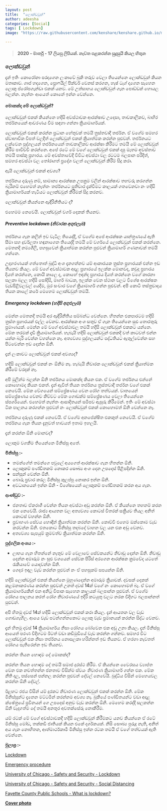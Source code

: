 ```yaml
---
layout: post
title:  "ලොක්ඩවුන්"
author: adeesha
categories: [Social]
tags: [ Lockdown]
image: "https://raw.githubusercontent.com/kenshare/kenshare.github.io/master/assets/images/posts/ajp/cov/lockdown.jpg"

---
```


> #### **2020 - මාර්තු - 17 ලියපු ලිපියක්. නැවත පළකරන්න සුදුසුයි කියල හිතුන**

### **ලොක්ඩවුන්**

දැන් ඉතිං කොරෝනා පරදාගෙන ලංකාවේ බුකි තරුව වෙලා තියෙන්නෙ ලොක්ඩවුන් කියන මතෘකාව. ගෘප් හදාගෙන, ප්‍රොෆයිල් පික්චර් වෙනස් කරගන, හෑෂ් ටැග් දාගෙන සෑහෙන ලොකු ප්රෝපගැන්ඩා එකක් යනව. මේ උත්සාහය ලොක්ඩවුන් ගැන පොඩ්ඩක් හොයල බලන්න. නැත්තං ආයෙත් කොනේ ඉන්න වෙන්නෙ.

#### මොකක්ද මේ ලොක්ඩවුන්?

ලොක්ඩවුන් එකක් කියන්නෙ හදිසි අවස්ථාවක ආරක්ෂාව උදෙසා, තාවකාලිකව, බාහිර තර්ජනයෙන් ආවරණය වීම සඳහා ගන්නා ක්‍රියාමාර්ගයක්.

ලොක්ඩවුන් එකක් කරන්න ප්‍රධාන හේතුවක් තමයි ත්‍රස්තවාදී තර්ජන. ඒ වගේම සමහර ස්වාභාවික විපත් වලදීත් ලොක්ඩවුන් එකක් ක්‍රියාත්මක කරන්න පුළුවන්. තර්ජනයට ලක්වෙන පුද්ගලයන් තර්ජනයෙන් තාවකාලිකව ආරක්ෂා කිරීමට තමයි මේ ලොක්ඩවුන් කිරීම පාවිච්චි කරන්නෙ. අපේ රටේ මේ වගේ ලොක්ඩවුන් එකක් දාපු මෑතම අවස්තාව තමයි පාස්කු ප්‍රහාරය. මේ අවස්තාවේදී විවිධ අවස්ථා වල රටටම බලපාන පරිදිත්, සමහර අවස්ථා වල තෝරාගත් ප්‍රදේශ වලත් ලොක්ඩවුන් කිරීම් සිදු කරා.

ඇයි ලොක්ඩවුන් එකක් අවශ්‍ය?

තර්ජනය දරුණු නම්, සාමාන්‍ය ආරක්ෂක උපක්‍රම වලින් ආරක්ෂාව තහවරු කරගන්න බැරිනම් එහෙමත් නැත්තං තර්ජනයට ප්‍රතිචාර දැක්වීමට කාලයක් ගතවෙනවා නං හදිසි ක්‍රියාමාර්ගයක් හැටියට ලොක්ඩවුන් කිරීමක් සිදු කරනව. 

ලොක්ඩවුන් කියන්නෙ ඇඳිරිනීතියට ද?

එහෙමම නෙවෙයි. ලොක්ඩවුන් වර්ග දෙකක් තියනව.

##### Preventive lockdown (නිවාරක අගුළුලෑම)

තර්ජනය ගැන කලින් ඉව වැටිල තියෙද්දී, ඒ වගේම අපේ ආරක්ෂක යාන්ත්‍රණයේ ඇති සීමා සහ දුර්වලතා හඳුනාගෙන තියෙද්දි තමයි මේ වර්ගයේ ලොක්ඩවුන් එකක් කරන්නෙ. මෙතනදි නම්‍යශීලී, පහසුවෙන් ක්‍රියාත්මක කරන්න පුළුවන් ක්‍රියාමාර්ග ගණනාවක් තමයි ගන්නෙ.

උදාහරණයක් ගත්තොත් බුද්ධි අංශ දැනගන්නව යම් ආකාරයක ත්‍රස්ත ප්‍රහාරයක් එන්න ඉඩ තියනව කියල. මේ වගේ අවස්ථාවක අදාළ ප්‍රහාරයේ ඉලක්ක මොනවද, කවුද ප්‍රහාරය දියත් කරන්නෙ, කොයි කාලෙ ද, කොහේ ඉඳන්ද ප්‍රහාරය දියත් කරන්නෙ වගේ කාරනා සලකා බලල හදිසි සෝදිසි, මාර්ග බාධක, ඉලක්ක වෙන ස්ථාන වලට විශේෂ ආරක්ෂක වැඩපිළිවලවල් යෙදීම, මුර සංචාර වගේ ක්‍රියාමාර්ග ගන්න පුළුවන්. අපි කොටි තස්ත්‍රවාදය තියන කාලේ කරේ මෙහෙම ලොක්ඩවුන් තමයි.

##### Emergency lockdown (හදිසි අගුළුලෑම)

මෙන්න මෙතනදි තමයි අර ඇඳිරිනීතිය සම්බන්ධ වෙන්නෙ. හිතන්න එකපාරටම හදිසි ත්‍රස්ත ප්‍රහාරයක් එල්ල වෙනව. ආරක්ෂක අංශ සතුව ඒ ගැන තියෙන්නෙ සුළු තොරතුරු ප්‍රමාණයක්. මෙන්න මේ වගේ අවස්ථාවල තමයි හදිසි ලොක්ඩවුන් එකකට යන්නෙ. මේක තරමක් දැඩි ක්‍රියාමාර්ගයක්. හැබැයි හදිසි ලොක්ඩවුන් එකකදි වත් කාටවත් එන්න යන්න බැරි වෙන්න වහන්නෙ නෑ. අත්‍යවශ්‍ය පුද්ගලයන්ට පද්ධතියට ඇතුල්වෙන්න සහ පිටවෙන්න ඉඩ දෙන්න ඕනි.

දැන් ලංකාවට ලොක්ඩවුන් එකක් අවශ්‍යද?

හදිසි ලොක්ඩවුන් එකක් නං ඕනිම නෑ. හැබැයි නිවාරක ලොක්ඩවුන් එකක් ක්‍රියාත්මක කිරීමේ වරදක් නෑ.

අපි මුලින්ම බලන්න ඕනි තර්ජනය මොකක්ද කියන එක. ඒ වගේම තර්ජනය එන්නේ කොහොමද කියන එකත්. දැන් ඇවිත් තියන තර්ජනය ත්‍රස්තවාදී තර්ජන වගේ එකක් නෙවෙයි. මේක වේගයෙන් සම්ප්‍රේෂණය වෙන රෝග තත්වයක්. වාතයෙන් සම්ප්‍රේෂණය වෙනව කිව්වට මේක ගොඩක්ම සම්ප්‍රේෂණය වෙලා තියෙන්නෙ ස්පර්ශයෙන්. එහෙමත් නැත්තං ආසාදිතයන් සමීපව ඇසුරු කිරීමෙන්. ඉතිං මේ අවස්ථා ටික පාලනය කරගන්න පුළුවන් නං ලොක්ඩවුන් එකක් කොහොමත් ඕනි වෙන්නෙ නෑ.

තර්ජනය දරුණු එකක් නෙවෙයි. ඒ වගේම අනපේක්ෂිත එකකුත් නෙවෙයි. ඒ වගේම තර්ජනය ගැන තියන දැනුවත් භාවයත් ඉතාම ඉහලයි.

දැන් කරන්න ඕනි මොනවද?

ලොකුම වගකීම තියෙන්නෙ මිනිස්සු අතේ. 

**මිනිස්සු :-**

- තමන්ගේත් තමන්ගෙ පවුලේ අයගෙත් ආරක්ෂාව ගැන හිතන්න ඕනි. 
- ලොකුකම් පණ්ඩිතකම් නොකර සෞඛ්‍ය අංශ දෙන උපදෙස් පිළිපදින්න ඕනි.
- සන්සුන් වෙන්න ඕනි.
- බොරු ප්‍රචාර කරල මිනිස්සු කුලප්පු නොකර ඉන්න ඕනි.
- අවධානයෙන් ඉන්න ඕනි - විශේෂයෙන් ලොකුකම් පණ්ඩිතකම් කරන අය ගැන.

**ආණ්ඩුව :-** 

- ජනතාව ඒකරාශී වෙන්න තියන අවස්ථා අඩු කරන්න ඕනි. ඒ කියන්නෙ තහනම් කරන එක නෙවෙයි. රාජ්‍ය ආයතන වල අත්‍යවශ්‍ය කොටස් විතරක් සක්‍රීයව තියල අනිත් කොටස් වහන්න ඕනි.
- ප්‍රවාහණ සේවය හොඳින් ක්‍රියාත්මක කරන්න ඕනි. කොච්චි එහෙම ඔක්කොම වැඩ කරවන්න ඕනි. එතකොට මිනිස්සු තදබදේ වාහන වල යන එක අඩු වෙනව.
- අත්‍යවශ්‍ය සැපයුම් ක්‍රමවත්ව ක්‍රියාත්මක කරන්න ඕනි.

**පුද්ගලික අංශය :-** 

- ලාභය ගැන හිතන්නේ නැතුව මේ වෙලාවෙ සේවකයන්ට නිවාඩු දෙන්න ඕනි. නිවාඩු දෙන්න අමාරුම නං සුළු වශයෙන් සේවක පිරිස් අරගෙන ආරක්ෂක ක්‍රමවේද යටතේ රැකියාවේ යොදවන්න ඕනි.
- ගෙදර ඉඳල වැඩ කරන්න පුළුවන් නං ඒ පහසුකම් සපයන්න ඕනි.

හදිසි ලොක්ඩවුන් එකක් කියන්නෙ මුහුණදෙන්න අමාරුම ක්‍රියාවක්. දවසක් දෙකක් කළමනාකරණය කරන්න පුළුවන් උනත් දවස් 14ක් වගේ නං කොහොමත් බෑ. ඒ වගේ ක්‍රියාමාර්ගයකින් එන අනිටු විපාක සෑහෙන කාලයක් බලපාන්න පුළුවන්. ඒ වගේම රෝගය පාලනය කරත් රෝග නිවාරණයේ ඉදිරි කටයුතු වලට නරක විදිහට බලපාන්නත් පුළුවන්.

අපි හිතමු දවස් 14ක් හදිසි ලොක්ඩවුන් එකක් කරා කියල. දැන් ආයතන වල වැඩ ගොඩගැහිල. ආයෙ වැඩ පටන්ගන්නකොට ලොකු වැඩ ප්‍රමානයක් කරන්න සිද්ධ වෙනව. 

දැන් හිතමු දවස් 14 ක්‍රියාමාර්ගය නිසා රෝගය බෝවෙන එක අඩු උනා කියල. දැන් මිනිස්සු ආයෙත් පරණ විදිහටම ඊටත් වඩා කඩිමුඩියේ වැඩ කරන්න ගන්නව. සමහර විට ලොක්ඩවුන් එක නිසා තර්ජනය නොසලකා හරින්නත් ඉඩ තියනව. ඒ හරහා නැවතත් රෝගය පැතිරෙන්න ඉඩ තියනව.

කරන්න තියන හොඳම දේ මොකක්ද?

කරන්න තියන හොඳම දේ තමයි සමාජ දුරස්ථ කිරීම. ඒ කියන්නෙ වෛරසය ව්‍යාප්ත වෙන එක නවත්තන්න ජනතාව විසින්ම ස්වයං නිවාරණ ක්‍රියාමාර්ග ගන්න එක. මේක නීති දාල, පස්සෙන් පන්නල කරන්න පුළුවන් දේවල් නෙවෙයි. බුද්ධිය විසින් මෙහෙයවල කරන්න ඕනි දේවල්.

ඊළඟට රජය විසින් යම් දුරකට නිවාරණ ලොක්ඩවුන් එකක් කරන්න ඕනි. මේක මිනිස්සුන්ට දැනෙන මට්ටමින් කරන්නම අවශ්‍ය නෑ. බුකියේ පණ්ඩිතයන්ට වඩා අදාළ ක්ෂේත්‍රයේ ප්‍රවීනයන් ගෙ උපදෙස් අනුව වැඩ කරන්න ඕනි. මෙහෙම කරද්දි සලකන්න ඕනි වැදගත්ම දේ තමයි අනතුර අවතක්සේරු නොකිරීම.

යම් රටක් මේ වගේ අවස්ථාවකදී හදිසි ලොක්ඩවුන් කිරීමකට යනව කියන්නෙ ඒ රටේ මිනිස්සු මෝඩ, තක්කඩි ජාතියක් කියන එකේ දර්ශකයක්. නිසි සෞඛ්‍ය පුරුදු නැති, අනිත් අය ගැන නොහිතන, ආත්මාර්ථකාමී මිනිස්සු ඉන්න රටක තමයි ඒ වගේ තත්වයක් ඇති වෙන්නෙ.



**මුලාශ්‍ර :-** 

[Lockdown](https://en.wikipedia.org/wiki/Lockdown)

[Emergency procedure](https://en.wikipedia.org/wiki/Emergency_procedure)

[University of Chicago - Safety and Security - Lockdown](https://safety-security.uchicago.edu/emergency_management/all_hazard_safety_procedures/lockdown/)

[University of Chicago - Safety and Security - Social Distancing](https://safety-security.uchicago.edu/emergency_management/all_hazard_safety_procedures/social_distancing/)

[Fayette County Public Schools - What is lockdown?](https://www.fcboe.org/site/default.aspx?PageType=3&ModuleInstanceID=244&ViewID=9fc4dc78-f943-4224-8465-6c780e58f4df&RenderLoc=0&FlexDataID=167&PageID=185&fbclid=IwAR1HJaI_V5Y_uWKuNez3nBtQt_A_j2EkkSlXJiR-BgdZ8Y4GW5wNehawV6c)



[**Cover photo**](https://www.maxpixel.net/Lockdown-Social-Distance-Isolation-Quarantine-5032788) 
